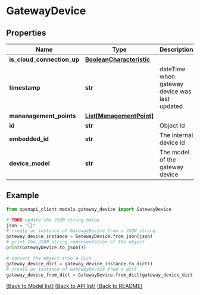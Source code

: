 # GatewayDevice


## Properties

Name | Type | Description | Notes
------------ | ------------- | ------------- | -------------
**is_cloud_connection_up** | [**BooleanCharacteristic**](BooleanCharacteristic.md) |  | [optional] 
**timestamp** | **str** | dateTime when gateway device was last updated | [optional] 
**mananagement_points** | [**List[ManagementPoint]**](ManagementPoint.md) |  | [optional] 
**id** | **str** | Object Id | [optional] 
**embedded_id** | **str** | The internal device id | [optional] 
**device_model** | **str** | The model of the gateway device | [optional] 

## Example

```python
from openapi_client.models.gateway_device import GatewayDevice

# TODO update the JSON string below
json = "{}"
# create an instance of GatewayDevice from a JSON string
gateway_device_instance = GatewayDevice.from_json(json)
# print the JSON string representation of the object
print(GatewayDevice.to_json())

# convert the object into a dict
gateway_device_dict = gateway_device_instance.to_dict()
# create an instance of GatewayDevice from a dict
gateway_device_from_dict = GatewayDevice.from_dict(gateway_device_dict)
```
[[Back to Model list]](../README.md#documentation-for-models) [[Back to API list]](../README.md#documentation-for-api-endpoints) [[Back to README]](../README.md)


